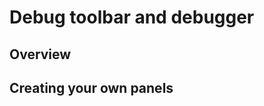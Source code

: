 Debug toolbar and debugger
==========================

Overview
--------

Creating your own panels
------------------------

